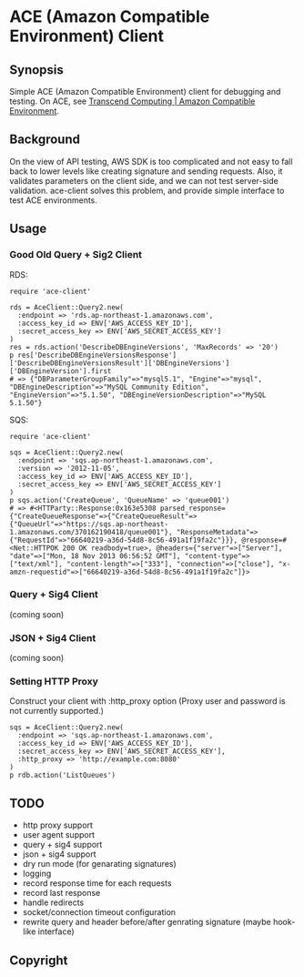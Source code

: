 # ACE (Amazon Compatible Environment) Client

## Synopsis

Simple ACE (Amazon Compatible Environment) client for debugging and testing.
On ACE, see [Transcend Computing | Amazon Compatible Environment](http://www.transcendcomputing.com/features/amazon-compatible-environment/).

## Background

On the view of API testing, AWS SDK is too complicated and not easy to fall back to lower levels like creating signature and sending requests.
Also, it validates parameters on the client side, and we can not test server-side validation.
ace-client solves this problem, and provide simple interface to test ACE environments.

## Usage

### Good Old Query + Sig2 Client

RDS:

    require 'ace-client'

    rds = AceClient::Query2.new(
      :endpoint => 'rds.ap-northeast-1.amazonaws.com',
      :access_key_id => ENV['AWS_ACCESS_KEY_ID'],
      :secret_access_key => ENV['AWS_SECRET_ACCESS_KEY']
    )
    res = rds.action('DescribeDBEngineVersions', 'MaxRecords' => '20')
    p res['DescribeDBEngineVersionsResponse']['DescribeDBEngineVersionsResult']['DBEngineVersions']['DBEngineVersion'].first
    # => {"DBParameterGroupFamily"=>"mysql5.1", "Engine"=>"mysql", "DBEngineDescription"=>"MySQL Community Edition", "EngineVersion"=>"5.1.50", "DBEngineVersionDescription"=>"MySQL 5.1.50"}

SQS:

    require 'ace-client'
    
    sqs = AceClient::Query2.new(
      :endpoint => 'sqs.ap-northeast-1.amazonaws.com',
      :version => '2012-11-05',
      :access_key_id => ENV['AWS_ACCESS_KEY_ID'],
      :secret_access_key => ENV['AWS_SECRET_ACCESS_KEY']
    )
    p sqs.action('CreateQueue', 'QueueName' => 'queue001')
    # => #<HTTParty::Response:0x163e5308 parsed_response={"CreateQueueResponse"=>{"CreateQueueResult"=>{"QueueUrl"=>"https://sqs.ap-northeast-1.amazonaws.com/370162190418/queue001"}, "ResponseMetadata"=>{"RequestId"=>"66640219-a36d-54d8-8c56-491a1f19fa2c"}}}, @response=#<Net::HTTPOK 200 OK readbody=true>, @headers={"server"=>["Server"], "date"=>["Mon, 18 Nov 2013 06:56:52 GMT"], "content-type"=>["text/xml"], "content-length"=>["333"], "connection"=>["close"], "x-amzn-requestid"=>["66640219-a36d-54d8-8c56-491a1f19fa2c"]}>

### Query + Sig4 Client

(coming soon)

### JSON + Sig4 Client

(coming soon)

### Setting HTTP Proxy

Construct your client with :http_proxy option (Proxy user and password is not currently supported.)

    sqs = AceClient::Query2.new(
      :endpoint => 'sqs.ap-northeast-1.amazonaws.com',
      :access_key_id => ENV['AWS_ACCESS_KEY_ID'],
      :secret_access_key => ENV['AWS_SECRET_ACCESS_KEY'],
      :http_proxy => 'http://example.com:8080'
    )
    p rdb.action('ListQueues')

## TODO

* http proxy support
* user agent support
* query + sig4 support
* json + sig4 support
* dry run mode (for genarating signatures)
* logging
* record response time for each requests
* record last response
* handle redirects
* socket/connection timeout configuration
* rewrite query and header before/after genrating signature (maybe hook-like interface)

## Copyright
